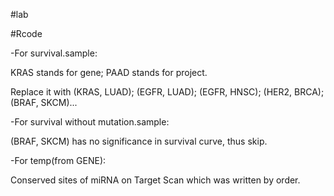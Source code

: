 #lab

#Rcode

-For survival.sample:

KRAS stands for gene; PAAD stands for project.  
  
Replace it with (KRAS, LUAD); (EGFR, LUAD); (EGFR, HNSC); (HER2, BRCA); (BRAF, SKCM)...

-For survival without mutation.sample:

(BRAF, SKCM) has no significance in survival curve, thus skip.  

-For temp(from GENE): 

Conserved sites of miRNA on Target Scan which was written by order.  
